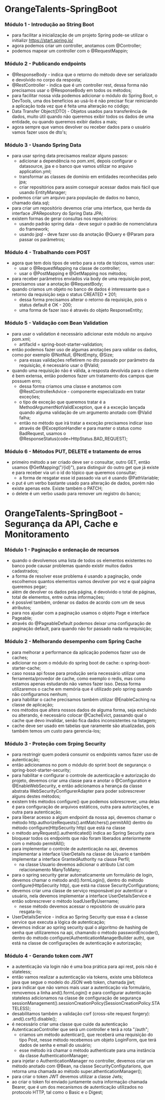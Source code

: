 # OrangeTalents-SpringBoot

### Módulo 1 - Introdução ao String Boot
* para facilitar a inicialização de um projeto Spring pode-se utilizar o initializr https://start.spring.io/
* agora podemos criar um controller, anotamos com @Controller;
* podemos mapear um controller com o @RequestMappin;

### Módulo 2 - Publicando endpoints
* @ResponseBody - indica que o retorno do método deve ser serializado e devolvido no corpo da resposta;
* @RestController - indica que é um controller rest, dessa forma não precisamos usar o @ResponseBody em todos os métodos;
* para facilitar nossa vida podemos adicionar o módulo do Spring Boot, o DevTools, uma dos benefícios ao usá-lo é não precisar ficar reiniciando a aplicação toda vez que é feita uma alteração no código;
* Data Transfer Object(DTO) - Objetos usados para transferência de dados, muito útil quando não queremos exibir todos os dados de uma entidade, ou quando queremos exibir dados a mais;
* agora sempre que vamos devolver ou receber dados para o usuário vamos fazer usos de dto's;

### Módulo 3 - Usando Spring Data
* para usar spring data precisamos realizar alguns passos:
  * adicionar a dependência no pom.xml, depois configurar o datasource, jpa e o banco que vamos utilizar no arquivo application.yml;
  * transformar as classes de domínio em entidades reconhecidas pelo jpa; 
  * criar repositórios para assim conseguir acessar dados mais fácil que usando EntityManager;
* podemos criar um arquivo para população de dados no banco, chamado data.sql;
* para criar um repositório devemos criar uma interface, que herda da interface JPARepository do Spring Data JPA;
* existem formas de gerar consultas nos repositórios:
  * usando padrão spring data - deve seguir o padrão de nomenclatura do framework;
  * usando jpql - deve fazer uso da anotação @Query e @Param para passar os parâmetros;

### Módulo 4 - Trabalhando com POST
* agora que tem dois tipos de verbo para a rota de tópicos, vamos usar:
  * usar o @RequestMapping na classe de controller;
  * usar o @PostMapping e @GetMapping nos métodos;
* para receber parâmetros enviados via body de uma requisição post, precisamos usar a anotação @RequestBody;
* quando criamos um objeto no banco de dados é interessante que o retorno da requisição seja o status CREATED * 201;
  * dessa forma precisamos alterar o retorno da requisição, pois o status default é OK - 200;
  * uma forma de fazer isso é através do objeto ResponseEntity;
  
### Módulo 5 - Validação com Bean Validation
* para usar o validation é necessário adicionar este módulo no arquivo pom.xml;
  * artifacId = spring-boot-starter-validation;
* então podemos fazer uso de algumas anotações para validar os dados, como por exemplo @NotNull, @NotEmpty, @Size;
  * para essas validações refletirem no dto passado por parâmetro da requisição, é necessário usar o @Valid;
* quando uma requisição não é válida, a resposta devolvida para o cliente é bem extensa, então podemos fazer um tratamento dos campos que possuem erro;
  * dessa forma criamos uma classe e anotamos com @RestControllerAdvice - componente especializado em tratar exceções;
  * o tipo de exceção que queremos tratar é a MethodArgumentNotValidException, que é a exceção lançada quando alguma validação de um argumento anotado com @Valid falha;
  * então no método que irá tratar a exceção precisamos indicar isso através de @ExceptionHandler e para manter o status como BadRequest, usamos o @ResponseStatus(code=HttpStatus.BAD_REQUEST);
  
### Módulo 6 - Métodos PUT, DELETE e tratamento de erros
* primeiro método a ser criado deve ser o consultar, outro GET, então usamos @GetMapping("/{id}"), para distinguir do outro get que já existe e para receber via uri o id do tópico que queremos consultar;
  * a forma de resgatar esse id passado via uri é usando @PathVariable;
* o put é um verbo bastante usado para alteração de dados, porém não existe apenas este. Existe também o PATCH;
* o delete é um verbo usado para remover um registro do banco;

# OrangeTalents-SpringBoot - Segurança da API, Cache e Monitoramento

### Módulo 1 - Paginação e ordenação de recursos
* quando o devolvemos uma lista de todos os elementos existentes no banco pode causar problemas quando existir muitos dados cadastrados;
* a forma de resolver esse problema é usando a paginação, onde escolhemos quantos elementos vamos devolver por vez e qual página queremos pegar;
* além de devolver os dados pela página, é devolvido o total de páginas, total de elementos, entre outras informações;
* é possível também, ordenar os dados de acordo com um de seus atributos;
* para nos ajudar com a paginação usamos o objeto Page e interface Pageable;
* através do @PageableDefault podemos deixar uma configuração de paginação default, para quando não for passado nada na requisição;

### Módulo 2 - Melhorando desempenho com Spring Cache
* para melhorar a performance da aplicação podemos fazer uso de caches;
* adicionar no pom o módulo do spring boot de cache: o spring-boot-starter-cache;
* caso nossa api fosse para produção seria necessário utilizar uma ferramenta/provedor de cache, como exemplo o redis, mas como estamos apenas estudando não vamos fazer isso. Dessa forma utilizaremos o cache em memória que é utilizado pelo spring quando não configuramos nenhum;
* para habilitar o cache precisamos também utilizar @EnableCaching na classe de aplicação;
* nos métodos que altera nossos dados de alguma forma, seja excluindo ou alterando, é necessário colocar @CacheEvict, passando qual o cache que devo invalidar, senão fica dados inconsistentes na listagem;
* cache deve ser usado em tabelas que raramente são atualizadas, pois também temos um custo para gerencia-los;

### Módulo 3 - Proteção com Srping Security
* para restringir quem poderá consumir os endpoints vamos fazer uso de autenticação;
* então adicionamos no pom o módulo do sprint boot de segurança: o spring-boot-starter-security;
* para habilitar e configurar o controle de autenticação e autorização do projeto, devemos criar uma classe para e anotar o @Configuration e @EnableWebSecurity, e então adicionamos a herança da classe abstrata WebSecurityConfigurerAdapter para poder sobrescrever alguns destes métodos;
* existem três métodos configure() que podemos sobrescrever, uma delas é para configuração de arquivos estáticos, outra para autorizações, e outra para autenticação;
* para liberar acesso a algum endpoint da nossa api, devemos chamar o método http.authorizeRequests().antMatchers().permitAll() dentro do método configure(HttpSecurity http) que está na classe
* o método anyRequest().authenticated() indica ao Spring Security para bloquear todos os endpoints que não foram liberados anteriormente com o método permitAll();
* para implementar o controle de autenticação na api, devemos implementar a interface UserDetails na classe de Usuario e também implementar a interface GrantedAuthority na classe Perfil;
  * na classe Usuario devemos adicionar o atributo List<Perfil> com relacionamento ManyToMany;
* para o spring security gerar automaticamente um formulário de login, devemos chamar o método and().formLogin(), dentro do método configure(HttpSecurity http), que está na classe SecurityConfigurations;
* devemos criar uma classe de serviço responsável por autenticar o usuário, nela devemos implementar a interface UserDetailsService e então sobrescrever o método loadUserByUsername;
  * nesse método devemos acessar o repositório de usuário para resgata-lo;
* UserDetailsService - indica ao Spring Security que essa é a classe service que executa a lógica de autenticação;
* devemos indicar ao spring security qual o algoritmo de hashing de senha que utilizaremos na api, chamando o método passwordEncoder(), dentro do método configure(AuthenticationManagerBuilder auth), que está na classe de configurações de autenticação e autorização;

### Módulo 4 - Gerando token com JWT
* a autenticação via login não é uma boa prática para api rest, pois não é stateless;
* então vamos realizar a autenticação via tokens, existe uma biblioteca java que segue o modelo do JSON web token, chamada jjwt;
* para indicar que não vamos mais usar a autenticação via formulário, removemos a linha and().formLogin() e para configurar autenticação stateless adicionamos na classe de configuração de segurança sessionManagement().sessionCreationPolicy(SessionCreationPolicy.STATELESS);
* desabilitamos também a validação csrf (cross-site request forgery): .and().csrf().disable();
* é necessário criar uma classe que cuide da autenticação AutenticacaoController que será um controller e terá a rota "/auth";
  * criamos um método autenticar(), que receberá uma requisição do tipo Post, nesse método recebemos um objeto LoginForm, que terá dados de senha e email do usuário;
  * esse método irá chamar o método authenticate para uma instância da classe AuthenticationManager;
* para injetar o AuthenticationManager no controller, devemos criar um método anotado com @Bean, na classe SecurityConfigutarions, que retorna uma chamada ao método super.athenticationManager();
* para criar o token JWT devemos utilizar a classe Jwts;
* ao criar o token foi enviado juntamente outra informação chamada Bearer, que é um dos mecanismos de autenticação utilizados no protocolo HTTP, tal como o Basic e o Digest;